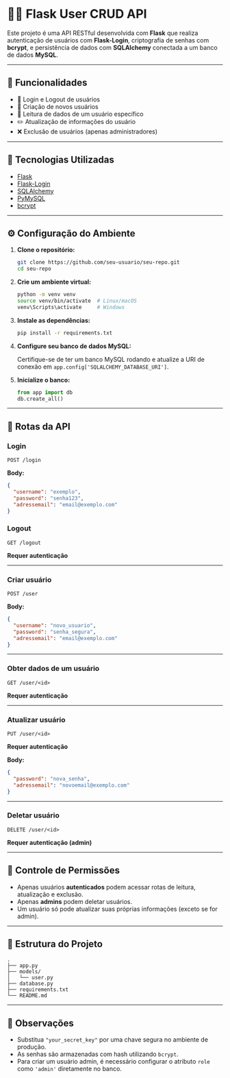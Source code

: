 # 🧑‍💻 Flask User CRUD API

Este projeto é uma API RESTful desenvolvida com **Flask** que realiza autenticação de usuários com **Flask-Login**, criptografia de senhas com **bcrypt**, e persistência de dados com **SQLAlchemy** conectada a um banco de dados **MySQL**.

---

## 🚀 Funcionalidades

- 🔐 Login e Logout de usuários
- 👤 Criação de novos usuários
- 📄 Leitura de dados de um usuário específico
- ✏️ Atualização de informações do usuário
- ❌ Exclusão de usuários (apenas administradores)

---

## 🧰 Tecnologias Utilizadas

- [Flask](https://flask.palletsprojects.com/)
- [Flask-Login](https://flask-login.readthedocs.io/en/latest/)
- [SQLAlchemy](https://www.sqlalchemy.org/)
- [PyMySQL](https://pymysql.readthedocs.io/en/latest/)
- [bcrypt](https://pypi.org/project/bcrypt/)

---

## ⚙️ Configuração do Ambiente

1. **Clone o repositório:**
   ```bash
   git clone https://github.com/seu-usuario/seu-repo.git
   cd seu-repo
   ```

2. **Crie um ambiente virtual:**
   ```bash
   python -m venv venv
   source venv/bin/activate  # Linux/macOS
   venv\Scripts\activate     # Windows
   ```

3. **Instale as dependências:**
   ```bash
   pip install -r requirements.txt
   ```

4. **Configure seu banco de dados MySQL:**

   Certifique-se de ter um banco MySQL rodando e atualize a URI de conexão em `app.config['SQLALCHEMY_DATABASE_URI']`.

5. **Inicialize o banco:**
   ```python
   from app import db
   db.create_all()
   ```

---

## 🔐 Rotas da API

### Login
```http
POST /login
```
**Body:**
```json
{
  "username": "exemplo",
  "password": "senha123",
  "adressemail": "email@exemplo.com"
}
```

### Logout
```http
GET /logout
```
**Requer autenticação**

---

### Criar usuário
```http
POST /user
```
**Body:**
```json
{
  "username": "novo_usuario",
  "password": "senha_segura",
  "adressemail": "email@exemplo.com"
}
```

---

### Obter dados de um usuário
```http
GET /user/<id>
```
**Requer autenticação**

---

### Atualizar usuário
```http
PUT /user/<id>
```
**Requer autenticação**

**Body:**
```json
{
  "password": "nova_senha",
  "adressemail": "novoemail@exemplo.com"
}
```

---

### Deletar usuário
```http
DELETE /user/<id>
```
**Requer autenticação (admin)**

---

## 🔐 Controle de Permissões

- Apenas usuários **autenticados** podem acessar rotas de leitura, atualização e exclusão.
- Apenas **admins** podem deletar usuários.
- Um usuário só pode atualizar suas próprias informações (exceto se for admin).

---

## 📁 Estrutura do Projeto

```
.
├── app.py
├── models/
│   └── user.py
├── database.py
├── requirements.txt
└── README.md
```

---

## 📝 Observações

- Substitua `"your_secret_key"` por uma chave segura no ambiente de produção.
- As senhas são armazenadas com hash utilizando `bcrypt`.
- Para criar um usuário admin, é necessário configurar o atributo `role` como `'admin'` diretamente no banco.
